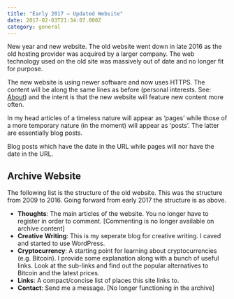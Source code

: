 ```yaml
---
title: "Early 2017 – Updated Website"
date: 2017-02-03T21:34:07.000Z
category: general
---
```


New year and new website. The old website went down in late 2016 as the old hosting provider was acquired by a larger company. The web technology used on the old site was massively out of date and no longer fit for purpose.

The new website is using newer software and now uses HTTPS. The content will be along the same lines as before (personal interests. See: [About](/index.php/about/)) and the intent is that the new website will feature new content more often.

In my head articles of a timeless nature will appear as ‘pages’ while those of a more temporary nature (in the moment) will appear as ‘posts’. The latter are essentially blog posts.

Blog posts which have the date in the URL while pages will nor have the date in the URL.

Archive Website
---------------

The following list is the structure of the old website. This was the structure from 2009 to 2016. Going forward from early 2017 the structure is as above.

*   **Thoughts**: The main articles of the website. You no longer have to register in order to comment. \[Commenting is no longer available on archive content\]
*   **Creative** **Writing**: This is my seperate blog for creative writing. I caved and started to use WordPress.
*   **Cryptocurrency**: A starting point for learning about cryptocurrencies (e.g. Bitcoin). I provide some explanation along with a bunch of useful links. Look at the sub-links and find out the popular alternatives to Bitcoin and the latest prices.
*   **Links**: A compact/concise list of places this site links to.
*   **Contact**: Send me a message. \[No longer functioning in the archive\]